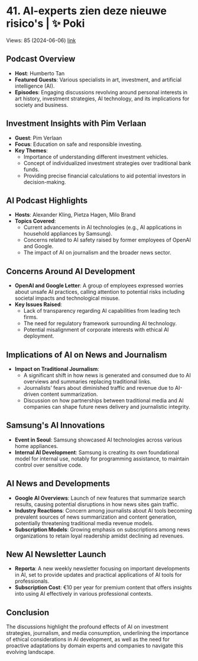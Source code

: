 # 41. AI-experts zien deze nieuwe risico's | ✨ Poki
Views: 85 (2024-06-06) [link](https://www.youtube.com/watch?v=0BK9KNIyDRg)


 ## Podcast Overview
- **Host**: Humberto Tan
- **Featured Guests**: Various specialists in art, investment, and artificial intelligence (AI).
- **Episodes**: Engaging discussions revolving around personal interests in art history, investment strategies, AI technology, and its implications for society and business.

## Investment Insights with Pim Verlaan
- **Guest**: Pim Verlaan
- **Focus**: Education on safe and responsible investing.
- **Key Themes**:
  - Importance of understanding different investment vehicles.
  - Concept of individualized investment strategies over traditional bank funds.
  - Providing precise financial calculations to aid potential investors in decision-making.

## AI Podcast Highlights
- **Hosts**: Alexander Kling, Pietza Hagen, Milo Brand
- **Topics Covered**:
  - Current advancements in AI technologies (e.g., AI applications in household appliances by Samsung).
  - Concerns related to AI safety raised by former employees of OpenAI and Google.
  - The impact of AI on journalism and the broader news sector.
  
## Concerns Around AI Development
- **OpenAI and Google Letter**: A group of employees expressed worries about unsafe AI practices, calling attention to potential risks including societal impacts and technological misuse.
- **Key Issues Raised**:
  - Lack of transparency regarding AI capabilities from leading tech firms.
  - The need for regulatory framework surrounding AI technology.
  - Potential misalignment of corporate interests with ethical AI deployment.

## Implications of AI on News and Journalism
- **Impact on Traditional Journalism**:
  - A significant shift in how news is generated and consumed due to AI overviews and summaries replacing traditional links.
  - Journalists’ fears about diminished traffic and revenue due to AI-driven content summarization.
  - Discussion on how partnerships between traditional media and AI companies can shape future news delivery and journalistic integrity.

## Samsung's AI Innovations
- **Event in Seoul**: Samsung showcased AI technologies across various home appliances.
- **Internal AI Development**: Samsung is creating its own foundational model for internal use, notably for programming assistance, to maintain control over sensitive code.

## AI News and Developments
- **Google AI Overviews**: Launch of new features that summarize search results, causing potential disruptions in how news sites gain traffic.
- **Industry Reactions**: Concern among journalists about AI tools becoming prevalent sources of news summarization and content generation, potentially threatening traditional media revenue models.
- **Subscription Models**: Growing emphasis on subscriptions among news organizations to retain loyal readership amidst declining ad revenues.

## New AI Newsletter Launch
- **Reporta**: A new weekly newsletter focusing on important developments in AI, set to provide updates and practical applications of AI tools for professionals.
- **Subscription Cost**: €10 per year for premium content that offers insights into using AI effectively in various professional contexts.

## Conclusion
The discussions highlight the profound effects of AI on investment strategies, journalism, and media consumption, underlining the importance of ethical considerations in AI development, as well as the need for proactive adaptations by domain experts and companies to navigate this evolving landscape.